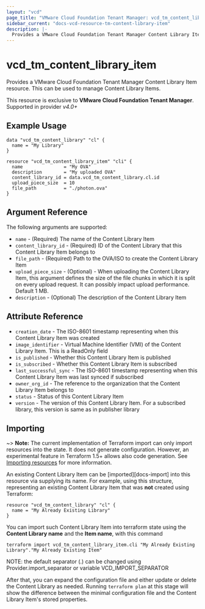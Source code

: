```yaml
---
layout: "vcd"
page_title: "VMware Cloud Foundation Tenant Manager: vcd_tm_content_library_item"
sidebar_current: "docs-vcd-resource-tm-content-library-item"
description: |-
  Provides a VMware Cloud Foundation Tenant Manager Content Library Item resource. This can be used to manage Content Library Items.
---
```


# vcd\_tm\_content\_library\_item

Provides a VMware Cloud Foundation Tenant Manager Content Library Item resource. This can be used to manage Content Library Items.

This resource is exclusive to **VMware Cloud Foundation Tenant Manager**. Supported in provider *v4.0+*

## Example Usage

```hcl
data "vcd_tm_content_library" "cl" {
  name = "My Library"
}

resource "vcd_tm_content_library_item" "cli" {
  name               = "My OVA"
  description        = "My uploaded OVA"
  content_library_id = data.vcd_tm_content_library.cl.id
  upload_piece_size  = 10
  file_path          = "./photon.ova"
}
```

## Argument Reference

The following arguments are supported:

* `name` - (Required) The name of the Content Library Item
* `content_library_id` - (Required) ID of the Content Library that this Content Library Item belongs to
* `file_path` - (Required) Path to the OVA/ISO to create the Content Library Item
* `upload_piece_size` - (Optional) - When uploading the Content Library Item, this argument defines the size of the file chunks
  in which it is split on every upload request. It can possibly impact upload performance. Default 1 MB.
* `description` - (Optional) The description of the Content Library Item

## Attribute Reference

* `creation_date` - The ISO-8601 timestamp representing when this Content Library Item was created
* `image_identifier` - Virtual Machine Identifier (VMI) of the Content Library Item. This is a ReadOnly field
* `is_published` - Whether this Content Library Item is published
* `is_subscribed` - Whether this Content Library Item is subscribed
* `last_successful_sync` - The ISO-8601 timestamp representing when this Content Library Item was last synced if subscribed
* `owner_org_id` - The reference to the organization that the Content Library Item belongs to
* `status` - Status of this Content Library Item
* `version` - The version of this Content Library Item. For a subscribed library, this version is same as in publisher library 

## Importing

~> **Note:** The current implementation of Terraform import can only import resources into the state. It does not generate
configuration. However, an experimental feature in Terraform 1.5+ allows also code generation.
See [Importing resources][importing-resources] for more information.

An existing Content Library Item can be [imported][docs-import] into this resource via supplying its name.
For example, using this structure, representing an existing Content Library Item that was **not** created using Terraform:

```hcl
resource "vcd_tm_content_library" "cl" {
  name = "My Already Existing Library"
}
```

You can import such Content Library Item into terraform state using the **Content Library name** and the **Item name**, with this command

```
terraform import vcd_tm_content_library_item.cli "My Already Existing Library"."My Already Existing Item"
```

NOTE: the default separator (.) can be changed using Provider.import_separator or variable VCD_IMPORT_SEPARATOR

After that, you can expand the configuration file and either update or delete the Content Library as needed. Running `terraform plan`
at this stage will show the difference between the minimal configuration file and the Content Library Item's stored properties.

[importing-resources]:https://registry.terraform.io/providers/vmware/vcd/latest/docs/guides/importing_resources